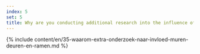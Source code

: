 ```yaml
---
index: 5
set: 5
title: Why are you conducting additional research into the influence of walls, doors, and windows on CoronaMelder?
---
```

{% include content/en/35-waarom-extra-onderzoek-naar-invloed-muren-deuren-en-ramen.md %}
